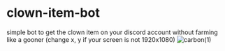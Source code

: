 # clown-item-bot
simple bot to get the clown item on your discord account without farming like a gooner
(change x, y if your screen is not 1920x1080)
![carbon(1)](https://github.com/Avenyyr/clown-item-bot/assets/78681049/f716db40-6ddc-49cc-8b5d-7e2a4bddbd67)
